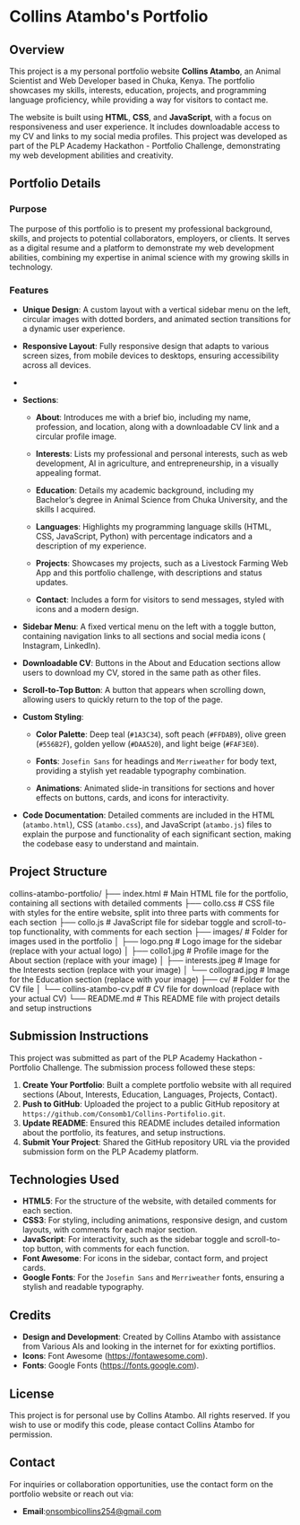 # Collins Atambo's Portfolio

## Overview

This project is a my  personal portfolio website  **Collins Atambo**, an Animal Scientist and Web Developer based in Chuka, Kenya. The portfolio showcases my skills, interests, education, projects, and programming language proficiency, while providing a way for visitors to contact me.

The website is built using **HTML**, **CSS**, and **JavaScript**, with a focus on responsiveness and user experience. It includes downloadable access to my CV and links to my social media profiles. This project was developed as part of the PLP Academy Hackathon - Portfolio Challenge, demonstrating my web development abilities and creativity.


## Portfolio Details

### Purpose
The purpose of this portfolio is to present my professional background, skills, and projects to potential collaborators, employers, or clients. It serves as a digital resume and a platform to demonstrate my web development abilities, combining my expertise in animal science with my growing skills in technology.

### Features
- **Unique Design**: A custom layout with a vertical sidebar menu on the left, circular images with dotted borders, and animated section transitions for a dynamic user experience.
- **Responsive Layout**: Fully responsive design that adapts to various screen sizes, from mobile devices to desktops, ensuring accessibility across all devices.
- 
- **Sections**:
 
  - **About**: Introduces me with a brief bio, including my name, profession, and location, along with a downloadable CV link and a circular profile image.
   
  - **Interests**: Lists my professional and personal interests, such as web development, AI in agriculture, and entrepreneurship, in a visually appealing format.
    
  - **Education**: Details my academic background, including my Bachelor’s degree in Animal Science from Chuka University, and the skills I acquired.
  
  - **Languages**: Highlights my programming language skills (HTML, CSS, JavaScript, Python) with percentage indicators and a description of my experience.
    
  - **Projects**: Showcases my projects, such as a Livestock Farming Web App and this portfolio challenge, with descriptions and status updates.
    
  - **Contact**: Includes a form for visitors to send messages, styled with icons and a modern design.
    
- **Sidebar Menu**: A fixed vertical menu on the left with a toggle button, containing navigation links to all sections and social media icons ( Instagram, LinkedIn).
  
- **Downloadable CV**: Buttons in the About and Education sections allow users to download my CV, stored in the same path as other files.
  
- **Scroll-to-Top Button**: A button that appears when scrolling down, allowing users to quickly return to the top of the page.
  
- **Custom Styling**:
  
  - **Color Palette**: Deep teal (`#1A3C34`), soft peach (`#FFDAB9`), olive green (`#556B2F`), golden yellow (`#DAA520`), and light beige (`#FAF3E0`).
    
  - **Fonts**: `Josefin Sans` for headings and `Merriweather` for body text, providing a stylish yet readable typography combination.
    
  - **Animations**: Animated slide-in transitions for sections and hover effects on buttons, cards, and icons for interactivity.
    
- **Code Documentation**: Detailed comments are included in the HTML (`atambo.html`), CSS (`atambo.css`), and JavaScript (`atambo.js`) files to explain the purpose and functionality of each significant section, making the codebase easy to understand and maintain.

## Project Structure
   collins-atambo-portfolio/
├── index.html              # Main HTML file for the portfolio, containing all sections with detailed comments
├── collo.css               # CSS file with styles for the entire website, split into three parts with comments for each section
├── collo.js                # JavaScript file for sidebar toggle and scroll-to-top functionality, with comments for each section
├── images/                 # Folder for images used in the portfolio
│   ├── logo.png            # Logo image for the sidebar (replace with your actual logo)
│   ├── collo1.jpg          # Profile image for the About section (replace with your image)
│   ├── interests.jpeg      # Image for the Interests section (replace with your image)
│   └── collograd.jpg       # Image for the Education section (replace with your image)
├── cv/                     # Folder for the CV file
│   └── collins-atambo-cv.pdf  # CV file for download (replace with your actual CV)
└── README.md               # This README file with project details and setup instructions


## Submission Instructions
This project was submitted as part of the PLP Academy Hackathon - Portfolio Challenge. The submission process followed these steps:
1. **Create Your Portfolio**: Built a complete portfolio website with all required sections (About, Interests, Education, Languages, Projects, Contact).
2. **Push to GitHub**: Uploaded the project to a public GitHub repository at `https://github.com/Consomb1/Collins-Portifolio.git`.
3. **Update README**: Ensured this README includes detailed information about the portfolio, its features, and setup instructions.
4. **Submit Your Project**: Shared the GitHub repository URL via the provided submission form on the PLP Academy platform.

## Technologies Used
- **HTML5**: For the structure of the website, with detailed comments for each section.
- **CSS3**: For styling, including animations, responsive design, and custom layouts, with comments for each major section.
- **JavaScript**: For interactivity, such as the sidebar toggle and scroll-to-top button, with comments for each function.
- **Font Awesome**: For icons in the sidebar, contact form, and project cards.
- **Google Fonts**: For the `Josefin Sans` and `Merriweather` fonts, ensuring a stylish and readable typography.

## Credits
- **Design and Development**: Created by Collins Atambo with assistance from Various AIs and looking in the internet for for exixting portiflios.
- **Icons**: Font Awesome (https://fontawesome.com).
- **Fonts**: Google Fonts (https://fonts.google.com).

## License
This project is for personal use by Collins Atambo. All rights reserved. If you wish to use or modify this code, please contact Collins Atambo for permission.

## Contact
For inquiries or collaboration opportunities, use the contact form on the portfolio website or reach out via:
- **Email**:onsombicollins254@gmail.com
